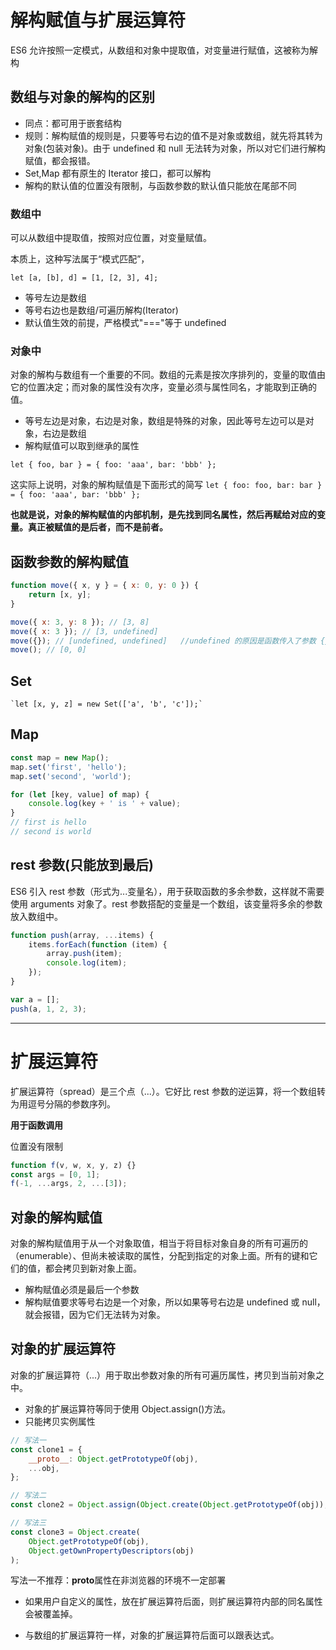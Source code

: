 # 解构赋值与扩展运算符

ES6 允许按照一定模式，从数组和对象中提取值，对变量进行赋值，这被称为解构

## 数组与对象的解构的区别

-   同点：都可用于嵌套结构
-   规则：解构赋值的规则是，只要等号右边的值不是对象或数组，就先将其转为对象(包装对象)。由于 undefined 和 null 无法转为对象，所以对它们进行解构赋值，都会报错。
-   Set,Map 都有原生的 Iterator 接口，都可以解构
-   解构的默认值的位置没有限制，与函数参数的默认值只能放在尾部不同

### 数组中

可以从数组中提取值，按照对应位置，对变量赋值。

本质上，这种写法属于“模式匹配”，

`let [a, [b], d] = [1, [2, 3], 4];`

-   等号左边是数组
-   等号右边也是数组/可遍历解构(Iterator)
-   默认值生效的前提，严格模式"==="等于 undefined

### 对象中

对象的解构与数组有一个重要的不同。数组的元素是按次序排列的，变量的取值由它的位置决定；而对象的属性没有次序，变量必须与属性同名，才能取到正确的值。

-   等号左边是对象，右边是对象，数组是特殊的对象，因此等号左边可以是对象，右边是数组
-   解构赋值可以取到继承的属性

`let { foo, bar } = { foo: 'aaa', bar: 'bbb' };`

这实际上说明，对象的解构赋值是下面形式的简写
`let { foo: foo, bar: bar } = { foo: 'aaa', bar: 'bbb' };`

**也就是说，对象的解构赋值的内部机制，是先找到同名属性，然后再赋给对应的变量。真正被赋值的是后者，而不是前者。**

## 函数参数的解构赋值

```js
function move({ x, y } = { x: 0, y: 0 }) {
    return [x, y];
}

move({ x: 3, y: 8 }); // [3, 8]
move({ x: 3 }); // [3, undefined]
move({}); // [undefined, undefined]   //undefined 的原因是函数传入了参数 {}，而默认值是为函数的参数指定默认值，不是x，y，因此默认值不生效，没有取到值
move(); // [0, 0]
```

## Set

    `let [x, y, z] = new Set(['a', 'b', 'c']);`

## Map

```js
const map = new Map();
map.set('first', 'hello');
map.set('second', 'world');

for (let [key, value] of map) {
    console.log(key + ' is ' + value);
}
// first is hello
// second is world
```

## rest 参数(只能放到最后)

ES6 引入 rest 参数（形式为...变量名），用于获取函数的多余参数，这样就不需要使用 arguments 对象了。rest 参数搭配的变量是一个数组，该变量将多余的参数放入数组中。

```js
function push(array, ...items) {
    items.forEach(function (item) {
        array.push(item);
        console.log(item);
    });
}

var a = [];
push(a, 1, 2, 3);
```

---

# 扩展运算符

扩展运算符（spread）是三个点（...）。它好比 rest 参数的逆运算，将一个数组转为用逗号分隔的参数序列。

**用于函数调用**

位置没有限制

```js
function f(v, w, x, y, z) {}
const args = [0, 1];
f(-1, ...args, 2, ...[3]);
```

## 对象的解构赋值

对象的解构赋值用于从一个对象取值，相当于将目标对象自身的所有可遍历的（enumerable）、但尚未被读取的属性，分配到指定的对象上面。所有的键和它们的值，都会拷贝到新对象上面。

-   解构赋值必须是最后一个参数
-   解构赋值要求等号右边是一个对象，所以如果等号右边是 undefined 或 null，就会报错，因为它们无法转为对象。

## 对象的扩展运算符

对象的扩展运算符（...）用于取出参数对象的所有可遍历属性，拷贝到当前对象之中。

-   对象的扩展运算符等同于使用 Object.assign()方法。
-   只能拷贝实例属性

```js
// 写法一
const clone1 = {
    __proto__: Object.getPrototypeOf(obj),
    ...obj,
};

// 写法二
const clone2 = Object.assign(Object.create(Object.getPrototypeOf(obj)), obj);

// 写法三
const clone3 = Object.create(
    Object.getPrototypeOf(obj),
    Object.getOwnPropertyDescriptors(obj)
);
```

写法一不推荐：**proto**属性在非浏览器的环境不一定部署

-   如果用户自定义的属性，放在扩展运算符后面，则扩展运算符内部的同名属性会被覆盖掉。

-   与数组的扩展运算符一样，对象的扩展运算符后面可以跟表达式。
